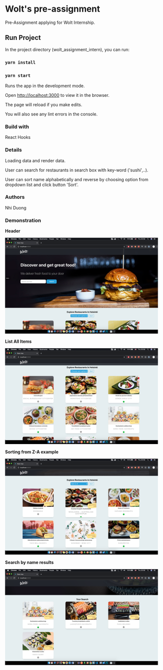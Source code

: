 # Wolt's pre-assignment

Pre-Assignment applying for Wolt Internship. 

## Run Project

In the project directory (wolt_assignment_intern), you can run:

### `yarn install`

### `yarn start`

Runs the app in the development mode.

Open [http://localhost:3000](http://localhost:3000) to view it in the browser.

The page will reload if you make edits.

You will also see any lint errors in the console.

### Build with

React Hooks

### Details

Loading data and render data.

User can search for restaurants in search box with key-word ('sushi',..).

User can sort name alphabetically and reverse by choosing option from dropdown list and click button 'Sort'.

### Authors

Nhi Duong

### Demonstration
__Header__

![Screenshot](screenshots/page.png)

__List All Items__

![Screenshot](screenshots/list.png)

__Sorting from Z-A example__

![Screenshot](screenshots/sort.png)

__Search by name results__

![Screenshot](screenshots/search.png)